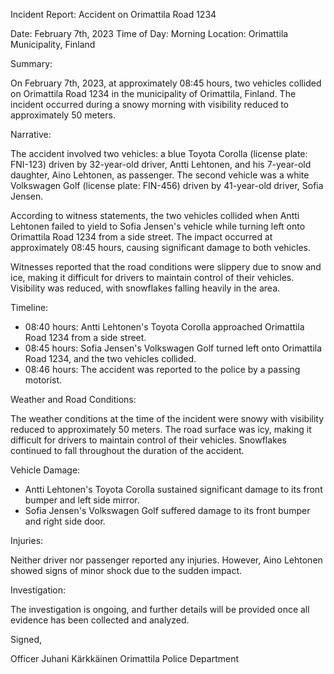 Incident Report: Accident on Orimattila Road 1234

Date: February 7th, 2023
Time of Day: Morning
Location: Orimattila Municipality, Finland

Summary:

On February 7th, 2023, at approximately 08:45 hours, two vehicles collided on Orimattila Road 1234 in the municipality of Orimattila, Finland. The incident occurred during a snowy morning with visibility reduced to approximately 50 meters.

Narrative:

The accident involved two vehicles: a blue Toyota Corolla (license plate: FNI-123) driven by 32-year-old driver, Antti Lehtonen, and his 7-year-old daughter, Aino Lehtonen, as passenger. The second vehicle was a white Volkswagen Golf (license plate: FIN-456) driven by 41-year-old driver, Sofia Jensen.

According to witness statements, the two vehicles collided when Antti Lehtonen failed to yield to Sofia Jensen's vehicle while turning left onto Orimattila Road 1234 from a side street. The impact occurred at approximately 08:45 hours, causing significant damage to both vehicles.

Witnesses reported that the road conditions were slippery due to snow and ice, making it difficult for drivers to maintain control of their vehicles. Visibility was reduced, with snowflakes falling heavily in the area.

Timeline:

* 08:40 hours: Antti Lehtonen's Toyota Corolla approached Orimattila Road 1234 from a side street.
* 08:45 hours: Sofia Jensen's Volkswagen Golf turned left onto Orimattila Road 1234, and the two vehicles collided.
* 08:46 hours: The accident was reported to the police by a passing motorist.

Weather and Road Conditions:

The weather conditions at the time of the incident were snowy with visibility reduced to approximately 50 meters. The road surface was icy, making it difficult for drivers to maintain control of their vehicles. Snowflakes continued to fall throughout the duration of the accident.

Vehicle Damage:

* Antti Lehtonen's Toyota Corolla sustained significant damage to its front bumper and left side mirror.
* Sofia Jensen's Volkswagen Golf suffered damage to its front bumper and right side door.

Injuries:

Neither driver nor passenger reported any injuries. However, Aino Lehtonen showed signs of minor shock due to the sudden impact.

Investigation:

The investigation is ongoing, and further details will be provided once all evidence has been collected and analyzed.

Signed,

Officer Juhani Kärkkäinen
Orimattila Police Department